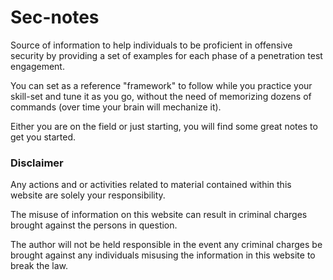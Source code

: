 # Sec-notes

Source of information to help individuals to be proficient in offensive security by providing a set of examples for each phase of a penetration test engagement.

You can set as a reference "framework" to follow while you practice your skill-set and tune it as you go, without the need of memorizing dozens of commands (over time your brain will mechanize it).

Either you are on the field or just starting, you will find some great notes to get you started.

### Disclaimer

Any actions and or activities related to material contained within this website are solely your responsibility.

The misuse of information on this website can result in criminal charges brought against the persons in question.

The author will not be held responsible in the event any criminal charges be brought against any individuals misusing the information in this website to break the law.
